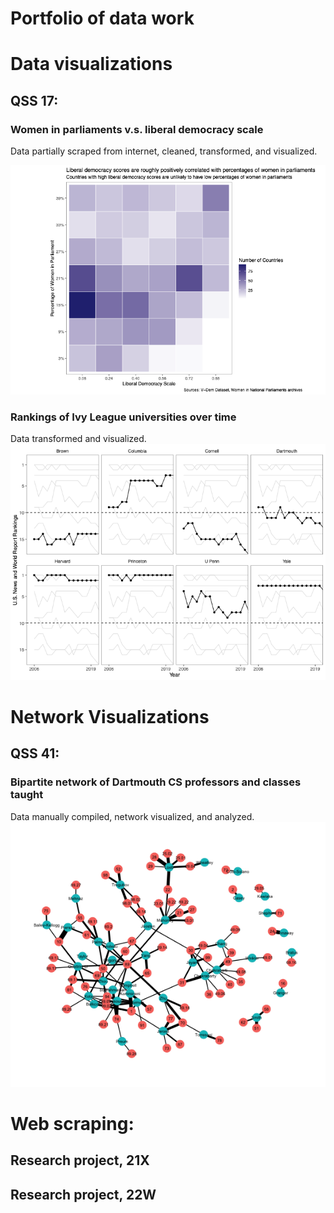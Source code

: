 # Portfolio of data work 

# Data visualizations 

## QSS 17: 
### Women in parliaments v.s. liberal democracy scale 
Data partially scraped from internet, cleaned, transformed, and visualized. 

![Visualization of women in parliaments v.s. a democracy index](libdem_index.png)

### Rankings of Ivy League universities over time
Data transformed and visualized. 
![](ivy_rankings.png)

# Network Visualizations

## QSS 41: 
### Bipartite network of Dartmouth CS professors and classes taught 
Data manually compiled, network visualized, and analyzed. 
![](cs_profs.png)

# Web scraping: 

## Research project, 21X 

## Research project, 22W 
